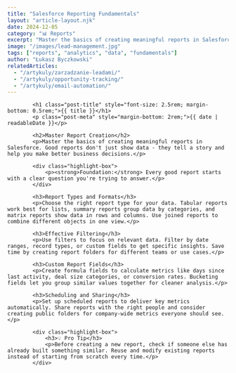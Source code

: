 ```yaml
---
title: "Salesforce Reporting Fundamentals"
layout: "article-layout.njk"
date: 2024-12-05
category: "📊 Reports"
excerpt: "Master the basics of creating meaningful reports in Salesforce. Learn report types, filters, and visualization best practices."
image: "/images/lead-management.jpg"
tags: ["reports", "analytics", "data", "fundamentals"]
author: "Łukasz Byczkowski"
relatedArticles:
  - "/artykuly/zarzadzanie-leadami/"
  - "/artykuly/opportunity-tracking/"
  - "/artykuly/email-automation/"
---
```


            <h1 class="post-title" style="font-size: 2.5rem; margin-bottom: 0.5rem;">{{ title }}</h1>
            <p class="post-meta" style="margin-bottom: 2rem;">{{ date | readableDate }}</p>
            
            <h2>Master Report Creation</h2>
            <p>Master the basics of creating meaningful reports in Salesforce. Good reports don't just show data - they tell a story and help you make better business decisions.</p>
            
            <div class="highlight-box">
                <p><strong>Foundation:</strong> Every good report starts with a clear question you're trying to answer.</p>
            </div>

            <h3>Report Types and Formats</h3>
            <p>Choose the right report type for your data. Tabular reports work best for lists, summary reports group data by categories, and matrix reports show data in rows and columns. Use joined reports to combine different objects in one view.</p>

            <h3>Effective Filtering</h3>
            <p>Use filters to focus on relevant data. Filter by date ranges, record types, or custom fields to get specific insights. Save time by creating report folders for different teams or use cases.</p>

            <h3>Custom Report Fields</h3>
            <p>Create formula fields to calculate metrics like days since last activity, deal size categories, or conversion rates. Bucketing fields let you group similar values together for cleaner analysis.</p>

            <h3>Scheduling and Sharing</h3>
            <p>Set up scheduled reports to deliver key metrics automatically. Share reports with the right people and consider creating public folders for company-wide metrics everyone should see.</p>

            <div class="highlight-box">
                <h3>💡 Pro Tip</h3>
                <p>Before creating a new report, check if someone else has already built something similar. Reuse and modify existing reports instead of starting from scratch every time.</p>
            </div>

